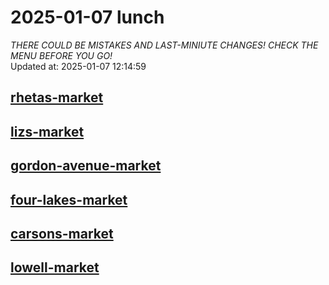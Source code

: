 # 2025-01-07 lunch  
*THERE COULD BE MISTAKES AND LAST-MINIUTE CHANGES! CHECK THE MENU BEFORE YOU GO!*  
Updated at: 2025-01-07 12:14:59  
## [rhetas-market](https://wisc-housingdining.nutrislice.com/menu/rhetas-market/lunch/2025-01-07)  
## [lizs-market](https://wisc-housingdining.nutrislice.com/menu/lizs-market/lunch/2025-01-07)  
## [gordon-avenue-market](https://wisc-housingdining.nutrislice.com/menu/gordon-avenue-market/lunch/2025-01-07)  
## [four-lakes-market](https://wisc-housingdining.nutrislice.com/menu/four-lakes-market/lunch/2025-01-07)  
## [carsons-market](https://wisc-housingdining.nutrislice.com/menu/carsons-market/lunch/2025-01-07)  
## [lowell-market](https://wisc-housingdining.nutrislice.com/menu/lowell-market/lunch/2025-01-07)  
  
